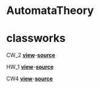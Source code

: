 # AutomataTheory
# classworks
CW_2 <a href="https://cagriege.github.io/AutomataTheory/Cw2.html"><b>view</b></a>-<a href="https://github.com/cagriege/AutomataTheory/blob/master/Cw2.html"><b>source</b></a>
<br></td>


HW_1 <a href="https://cagriege.github.io/AutomataTheory/HW1.html"><b>view</b></a>-<a href="https://github.com/cagriege/AutomataTheory/blob/master/HW1.html"><b>source</b></a>
<br>

CW4 <a href="https://cagriege.github.io/AutomataTheory/CW4.html"><b>view</b></a>-<a href="https://github.com/cagriege/AutomataTheory/blob/master/CW4.html"><b>source</b></a>
<br>

